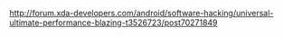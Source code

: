 http://forum.xda-developers.com/android/software-hacking/universal-ultimate-performance-blazing-t3526723/post70271849
